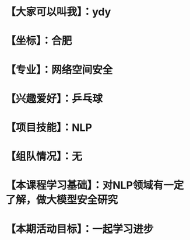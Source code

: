 # 【大家可以叫我】：ydy
# 【坐标】：合肥
# 【专业】：网络空间安全
# 【兴趣爱好】：乒乓球
# 【项目技能】：NLP
# 【组队情况】：无
# 【本课程学习基础】：对NLP领域有一定了解，做大模型安全研究
# 【本期活动目标】：一起学习进步